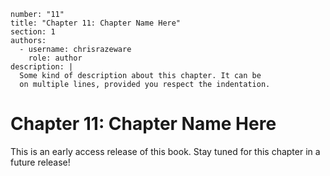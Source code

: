 ```metadata
number: "11"
title: "Chapter 11: Chapter Name Here"
section: 1
authors:
  - username: chrisrazeware
    role: author
description: |
  Some kind of description about this chapter. It can be
  on multiple lines, provided you respect the indentation.
```

# Chapter 11: Chapter Name Here

This is an early access release of this book. Stay tuned for this chapter in a future release!
